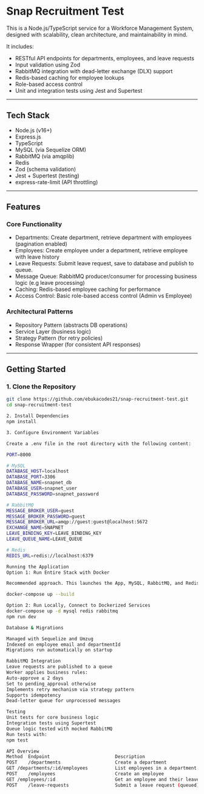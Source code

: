 # Snap Recruitment Test

This is a Node.js/TypeScript service for a Workforce Management System, designed with scalability, clean architecture, and maintainability in mind.

It includes:

- RESTful API endpoints for departments, employees, and leave requests  
- Input validation using Zod  
- RabbitMQ integration with dead-letter exchange (DLX) support  
- Redis-based caching for employee lookups  
- Role-based access control  
- Unit and integration tests using Jest and Supertest  

---

## Tech Stack

- Node.js (v16+)
- Express.js
- TypeScript
- MySQL (via Sequelize ORM)
- RabbitMQ (via amqplib)
- Redis
- Zod (schema validation)
- Jest + Supertest (testing)
- express-rate-limit (API throttling)

---

## Features

### Core Functionality

- Departments: Create department, retrieve department with employees (pagination enabled)
- Employees: Create employee under a department, retrieve employee with leave history
- Leave Requests: Submit leave request, save to database and publish to queue. 
- Message Queue: RabbitMQ producer/consumer for processing business logic (e.g leave processing) 
- Caching: Redis-based employee caching for performance  
- Access Control: Basic role-based access control (Admin vs Employee)

### Architectural Patterns

- Repository Pattern (abstracts DB operations)  
- Service Layer (business logic)  
- Strategy Pattern (for retry policies)  
- Response Wrapper (for consistent API responses)

---

## Getting Started

### 1. Clone the Repository

```bash
git clone https://github.com/ebukacodes21/snap-recruitment-test.git
cd snap-recruitment-test

2. Install Dependencies
npm install

3. Configure Environment Variables

Create a .env file in the root directory with the following content:

PORT=8000

# MySQL
DATABASE_HOST=localhost
DATABASE_PORT=3306
DATABASE_NAME=snapnet_db
DATABASE_USER=snapnet_user
DATABASE_PASSWORD=snapnet_password

# RabbitMQ
MESSAGE_BROKER_USER=guest
MESSAGE_BROKER_PASSWORD=guest
MESSAGE_BROKER_URL=amqp://guest:guest@localhost:5672
EXCHANGE_NAME=SNAPNET
LEAVE_BINDING_KEY=LEAVE_BINDING_KEY
LEAVE_QUEUE_NAME=LEAVE_QUEUE

# Redis
REDIS_URL=redis://localhost:6379

Running the Application
Option 1: Run Entire Stack with Docker

Recommended approach. This launches the App, MySQL, RabbitMQ, and Redis together. Uncomment the app section in the compose file

docker-compose up --build

Option 2: Run Locally, Connect to Dockerized Services
docker-compose up -d mysql redis rabbitmq
npm run dev

Database & Migrations

Managed with Sequelize and Umzug
Indexed on employee email and departmentId
Migrations run automatically on startup

RabbitMQ Integration
Leave requests are published to a queue
Worker applies business rules:
Auto-approve ≤ 2 days
Set to pending_approval otherwise
Implements retry mechanism via strategy pattern
Supports idempotency
Dead-letter queue for unprocessed messages

Testing
Unit tests for core business logic
Integration tests using Supertest
Queue logic tested with mocked RabbitMQ
Run tests with:
npm test

API Overview
Method	Endpoint	                    Description
POST	/departments	                Create a department
GET	/departments/:id/employees	        List employees in a department
POST	/employees	                    Create an employee
GET	/employees/:id	                    Get an employee and their leave history
POST	/leave-requests	                Submit a leave request (queued)